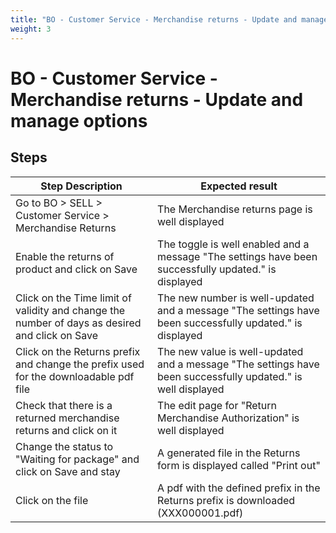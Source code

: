 ```yaml
---
title: "BO - Customer Service - Merchandise returns - Update and manage options"
weight: 3
---
```


# BO - Customer Service - Merchandise returns - Update and manage options
## Steps
| Step Description | Expected result |
| ----- | ----- |
| Go to BO > SELL > Customer Service > Merchandise Returns | The Merchandise returns page is well displayed |
| Enable the returns of product and click on Save | The toggle is well enabled and a message "The settings have been successfully updated." is displayed |
| Click on the Time limit of validity and change the number of days as desired and click on Save | The new number is well-updated and a message "The settings have been successfully updated." is displayed |
| Click on the Returns prefix and change the prefix used for the downloadable pdf file | The new value is well-updated and a message "The settings have been successfully updated." is well displayed |
| Check that there is a returned merchandise returns and click on it | The edit page for "Return Merchandise Authorization" is well displayed |
| Change the status to "Waiting for package" and click on Save and stay | A generated file in the Returns form is displayed called "Print out" |
| Click on the file | A pdf with the defined prefix in the Returns prefix is downloaded (XXX000001.pdf) |
